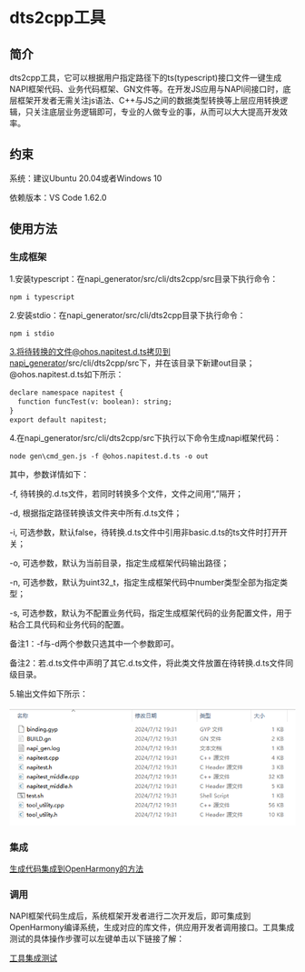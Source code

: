# dts2cpp工具

## 简介
dts2cpp工具，它可以根据用户指定路径下的ts(typescript)接口文件一键生成NAPI框架代码、业务代码框架、GN文件等。在开发JS应用与NAPI间接口时，底层框架开发者无需关注js语法、C++与JS之间的数据类型转换等上层应用转换逻辑，只关注底层业务逻辑即可，专业的人做专业的事，从而可以大大提高开发效率。

## 约束
系统：建议Ubuntu 20.04或者Windows 10

依赖版本：VS Code 1.62.0

## 使用方法

### 生成框架

1.安装typescript：在napi_generator/src/cli/dts2cpp/src目录下执行命令：

	npm i typescript

2.安装stdio：在napi_generator/src/cli/dts2cpp目录下执行命令：

	npm i stdio

3.将待转换的文件@ohos.napitest.d.ts拷贝到napi_generator/src/cli/dts2cpp/src下，并在该目录下新建out目录；@ohos.napitest.d.ts如下所示：

```
declare namespace napitest {
  function funcTest(v: boolean): string;
}
export default napitest;
```

4.在napi_generator/src/cli/dts2cpp/src下执行以下命令生成napi框架代码：

```
node gen\cmd_gen.js -f @ohos.napitest.d.ts -o out
```

其中，参数详情如下：

   -f, 待转换的.d.ts文件，若同时转换多个文件，文件之间用“,”隔开；

  -d, 根据指定路径转换该文件夹中所有.d.ts文件；

  -i, 可选参数，默认false，待转换.d.ts文件中引用非basic.d.ts的ts文件时打开开关；

  -o, 可选参数，默认为当前目录，指定生成框架代码输出路径；

  -n, 可选参数，默认为uint32_t，指定生成框架代码中number类型全部为指定类型；

  -s, 可选参数，默认为不配置业务代码，指定生成框架代码的业务配置文件，用于粘合工具代码和业务代码的配置。

  备注1：-f与-d两个参数只选其中一个参数即可。

  备注2：若.d.ts文件中声明了其它.d.ts文件，将此类文件放置在待转换.d.ts文件同级目录。

5.输出文件如下所示：

![](./docs/figures/dts2cpp_outResult.png)

### 集成

[生成代码集成到OpenHarmony的方法](https://gitee.com/openharmony/napi_generator/blob/master/src/cli/dts2cpp/docs/usage/dts2cpp_ENSEMBLE_METHOD_ZH.md)

### 调用

NAPI框架代码生成后，系统框架开发者进行二次开发后，即可集成到OpenHarmony编译系统，生成对应的库文件，供应用开发者调用接口。工具集成测试的具体操作步骤可以左键单击以下链接了解：

[工具集成测试](https://gitee.com/openharmony/napi_generator/blob/master/src/cli/dts2cpp/docs/usage/dts2cpp_INTEGRATION_TESTING_ZH.md)